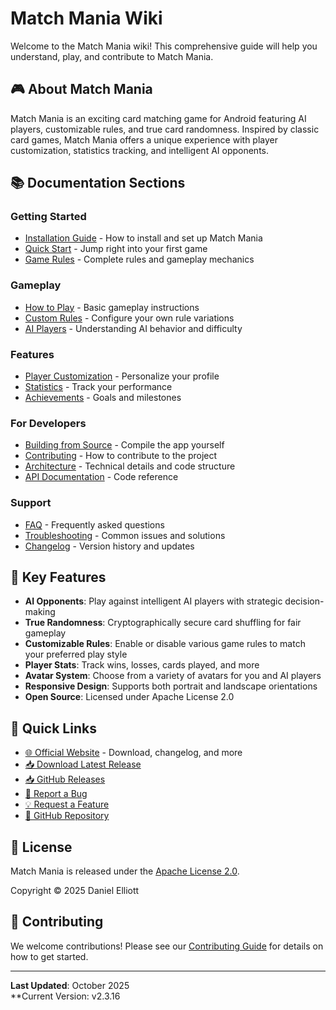 # Match Mania Wiki

Welcome to the Match Mania wiki! This comprehensive guide will help you understand, play, and contribute to Match Mania.

## 🎮 About Match Mania

Match Mania is an exciting card matching game for Android featuring AI players, customizable rules, and true card randomness. Inspired by classic card games, Match Mania offers a unique experience with player customization, statistics tracking, and intelligent AI opponents.

## 📚 Documentation Sections

### Getting Started
- [Installation Guide](Installation-Guide) - How to install and set up Match Mania
- [Quick Start](Quick-Start) - Jump right into your first game
- [Game Rules](Game-Rules) - Complete rules and gameplay mechanics

### Gameplay
- [How to Play](How-to-Play) - Basic gameplay instructions
- [Custom Rules](Custom-Rules) - Configure your own rule variations
- [AI Players](AI-Players) - Understanding AI behavior and difficulty

### Features
- [Player Customization](Player-Customization) - Personalize your profile
- [Statistics](Statistics) - Track your performance
- [Achievements](Achievements) - Goals and milestones

### For Developers
- [Building from Source](Building-from-Source) - Compile the app yourself
- [Contributing](Contributing) - How to contribute to the project
- [Architecture](Architecture) - Technical details and code structure
- [API Documentation](API-Documentation) - Code reference

### Support
- [FAQ](FAQ) - Frequently asked questions
- [Troubleshooting](Troubleshooting) - Common issues and solutions
- [Changelog](Changelog) - Version history and updates

## 🎯 Key Features

- **AI Opponents**: Play against intelligent AI players with strategic decision-making
- **True Randomness**: Cryptographically secure card shuffling for fair gameplay
- **Customizable Rules**: Enable or disable various game rules to match your preferred play style
- **Player Stats**: Track wins, losses, cards played, and more
- **Avatar System**: Choose from a variety of avatars for you and AI players
- **Responsive Design**: Supports both portrait and landscape orientations
- **Open Source**: Licensed under Apache License 2.0

## 🚀 Quick Links

- [🌐 Official Website](https://matchmaina.ssfdre38.xyz) - Download, changelog, and more
- [📥 Download Latest Release](https://matchmaina.ssfdre38.xyz#downloads)
- [📥 GitHub Releases](https://github.com/ssfdre38/match-mania/releases/latest)
- [🐛 Report a Bug](https://github.com/ssfdre38/match-mania/issues/new?template=bug_report.md)
- [💡 Request a Feature](https://github.com/ssfdre38/match-mania/issues/new?template=feature_request.md)
- [📁 GitHub Repository](https://github.com/ssfdre38/match-mania)

## 📄 License

Match Mania is released under the [Apache License 2.0](https://github.com/ssfdre38/match-mania/blob/main/LICENSE).

Copyright © 2025 Daniel Elliott

## 🤝 Contributing

We welcome contributions! Please see our [Contributing Guide](Contributing) for details on how to get started.

---

**Last Updated**: October 2025  
**Current Version: v2.3.16
